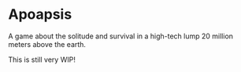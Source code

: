 Apoapsis
========


A game about the solitude and survival in a high-tech lump 20 million meters 
above the earth.

This is still very WIP!

